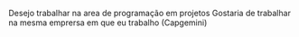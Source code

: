 Desejo trabalhar na area de programação em projetos
Gostaria de trabalhar na mesma emprersa em que eu trabalho (Capgemini)
